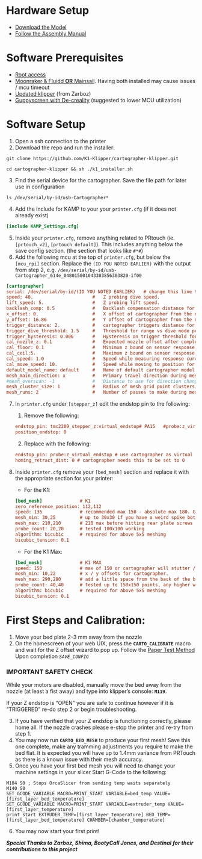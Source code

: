 # Hardware Setup

* [Download the Model]
* [Follow the Assembly Manual]

# Software Prerequisites

* [Root access]
* [Moonraker & Fluidd **OR** Mainsail]. Having both installed may cause issues / mcu timeout
* [Updated klipper] (from Zarboz)
* [Guppyscreen with De-creality] (suggested to lower MCU utilization)

# Software Setup

1. Open a ssh connection to the printer
2. Download the repo and run the installer:
``` shell
git clone https://github.com/K1-Klipper/cartographer-klipper.git
```
```
cd cartographer-klipper && sh ./k1_installer.sh
```
3. Find the serial device for the cartographer. Save the file path for later use in configuration
``` shell
ls /dev/serial/by-id/usb-Cartographer*
```
4. Add the include for KAMP to your your `printer.cfg` (if it does not already exist)
``` ini
[include KAMP_Settings.cfg]
```
5. Inside your `printer.cfg`, remove anything related to PRtouch (ie. `[prtouch_v2]`, `[prtouch default]`). This includes anything below the save config section. (the section that looks like `#*#`)
6. Add the following mcu at the top of `printer.cfg`, but below the `[mcu_rpi]` section. Replace the `(ID YOU NOTED EARLIER)` with the output from step 2, e.g. `/dev/serial/by-id/usb-Cartographer_614e_048015001043303856303820-if00`
``` ini
[cartographer]
serial: /dev/serial/by-id/(ID YOU NOTED EARLIER)   # change this line to have your cartographer id.
speed: 40.                      #   Z probing dive speed.
lift_speed: 5.                  #   Z probing lift speed.
backlash_comp: 0.5              #   Backlash compensation distance for removing Z backlash before measuring the sensor response.
x_offset: 0.                    #   X offset of cartographer from the nozzle.
y_offset: 16.86                 #   Y offset of cartographer from the nozzle.
trigger_distance: 2.            #   cartographer triggers distance for homing.
trigger_dive_threshold: 1.5     #   Threshold for range vs dive mode probing. Beyond `trigger_distance + trigger_dive_threshold` a dive will be used.
trigger_hysteresis: 0.006       #   Hysteresis on trigger threshold for un triggering, as a percentage of the trigger threshold.
cal_nozzle_z: 0.1               #   Expected nozzle offset after completing manual Z offset calibration.
cal_floor: 0.1                  #   Minimum z bound on sensor response measurement.
cal_ceil:5.                     #   Maximum z bound on sensor response measurement.
cal_speed: 1.0                  #   Speed while measuring response curve.
cal_move_speed: 10.             #   Speed while moving to position for response curve measurement.
default_model_name: default     #   Name of default cartographer model to load.
mesh_main_direction: x          #   Primary travel direction during mesh measurement.
#mesh_overscan: -1              #   Distance to use for direction changes at mesh line ends. Omit this setting and a default will be calculated from line spacing and available travel.
mesh_cluster_size: 1            #   Radius of mesh grid point clusters.
mesh_runs: 2                    #   Number of passes to make during mesh scan.
```
7. In `printer.cfg` under `[stepper_z]` edit the endstop pin to the following:

   1. Remove the following:
   ``` ini
   endstop_pin: tmc2209_stepper_z:virtual_endstop# PA15   #probe:z_virtual_endstop 
   position_endstop: 0
   ```
   2. Replace with the following:
   ``` ini
   endstop_pin: probe:z_virtual_endstop # use cartographer as virtual endstop
   homing_retract_dist: 0 # cartographer needs this to be set to 0
   ```
8. Inside `printer.cfg` remove your `[bed_mesh]` section and replace it with the appropriate section for your printer:
   * For the K1:
   ``` ini
   [bed_mesh]              # K1
   zero_reference_position: 112,112
   speed: 135              # recommended max 150 - absolute max 180. Going above 150 will cause mcu hanging / crashing or inconsistent spikey meshes due to bandwidth limitation.  
   mesh_min: 30,25         # up to 30x30 if you have a weird spike bottom left of mesh
   mesh_max: 210,210       # 210 max before hitting rear plate screws on stock bed
   probe_count: 20,20      # tested 100x100 working
   algorithm: bicubic      # required for above 5x5 meshing
   bicubic_tension: 0.1
   ```
   * For the K1 Max:
   ``` ini
   [bed_mesh]              # K1 MAX
   speed: 150              # max of 150 or cartographer will stutter / timeout
   mesh_min: 10,22         # x / y offsets for cartographer.
   mesh_max: 290,280       # add a little space from the back of the bed to prevent scanning screws or crashing into the motor mounts
   probe_count: 40,40      # tested up to 150x150 points, any higher will timeout the mcu after meshing.
   algorithm: bicubic      # required for above 5x5 meshing
   bicubic_tension: 0.1
   ```

# First Steps and Calibration:

1. Move your bed plate 2-3 mm away from the nozzle 
2. On the homescreen of your web UIX, press the **`CARTO_CALIBRATE`** macro and wait for the Z offset wizard to pop up.
Follow the [Paper Test Method]
Upon completion *`SAVE_CONFIG`*

### IMPORTANT SAFETY CHECK

While your motors are disabled, manually move the bed away from the nozzle (at least a fist away) and type into klipper’s console: **`M119`**.

If your Z endstop is “OPEN” you are safe to continue however if it is “TRIGGERED” re-do step 2 or begin troubleshooting.

3. If you have verified that your Z endstop is functioning correctly, please home all. If the nozzle crashes please e-stop the printer and re-try from step 1.
4. You may now run **`CARTO_BED_MESH`** to produce your first mesh! Save this one complete, make any tramming adjustments you require to make the bed flat. It is expected you will have up to 1.4mm variance from PRTouch as there is a known issue with their mesh accuracy.
5. Once you have your first bed mesh you will need to change your machine settings in your slicer Start G-Code to the following:
``` gcode
M104 S0 ; Stops OrcaSlicer from sending temp waits separately
M140 S0
SET_GCODE_VARIABLE MACRO=PRINT_START VARIABLE=bed_temp VALUE=[first_layer_bed_temperature] 
SET_GCODE_VARIABLE MACRO=PRINT_START VARIABLE=extruder_temp VALUE=[first_layer_temperature] 
print_start EXTRUDER_TEMP=[first_layer_temperature] BED_TEMP=[first_layer_bed_temperature] CHAMBER=[chamber_temperature]
```
6. You may now start your first print! 

***Special Thanks to Zarboz, Shima, BootyCall Jones, and Destinal for their contributions to this project***

[Download the Model]: https://github.com/K1-Klipper/cartographer-klipper
[Follow the Assembly Manual]: https://docs.google.com/document/d/1iOOGeqHqNmlJenYUOr2cGRdccpGq-NLx-ezH2wCMzag/edit?usp=sharing
[Root access]: https://github.com/Guilouz/Creality-K1-and-K1-Max/wiki/Install-&-Update-Rooted-Firmware#enable-root-access
[Moonraker & Fluidd **OR** Mainsail]: https://github.com/Guilouz/Creality-K1-and-K1-Max/wiki/Moonraker-and-Nginx
[Updated klipper]: https://github.com/K1-Klipper/installer_script_k1_and_max
[Guppyscreen with De-creality]: https://github.com/ballaswag/guppyscreen
[Paper Test Method]: https://www.klipper3d.org/Bed_Level.html#the-paper-test
